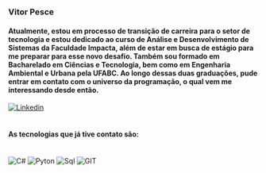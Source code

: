 ### Vitor Pesce

#### Atualmente, estou em processo de transição de carreira para o setor de tecnologia e estou dedicado ao curso de Análise e Desenvolvimento de Sistemas da Faculdade Impacta, além de estar em busca de estágio para me preparar para esse novo desafio. Também sou formado em Bacharelado em Ciências e Tecnologia, bem como em Engenharia Ambiental e Urbana pela UFABC. Ao longo dessas duas graduações, pude entrar em contato com o universo da programação, o qual vem me interessando desde então.


[![Linkedin](https://img.shields.io/badge/LinkedIn-0077B5?style=for-the-badge&logo=linkedin&logoColor=white)](https://www.linkedin.com/in/vitor-pesce-2838bb108/)
<br>
<br/>
#### As tecnologias que já tive contato são:
<DIV Style="display: inline_block"><br/>
  <img align="center" alt="C#" src="https://img.shields.io/badge/C%23-239120?style=for-the-badge&logo=c-sharp&logoColor=white" />
  <img align="center" alt="Pyton" src="https://img.shields.io/badge/Python-3776AB?style=for-the-badge&logo=python&logoColor=white" />
  <img align="center" alt="Sql" src="https://img.shields.io/badge/Microsoft%20SQL%20Server-CC2927?style=for-the-badge&logo=microsoft%20sql%20server&logoColor=white" />
  <img align="center" alt="GIT" src="https://img.shields.io/badge/GIT-E44C30?style=for-the-badge&logo=git&logoColor=white" />
</DIV>




